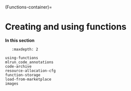 (Functions-container)=
# Creating and using functions


**In this section**
```{toctree}
   :maxdepth: 2

using-functions
mlrun_code_annotations
code-archive
resource-allocation-cfg
function-storage
load-from-marketplace
images
``` 
